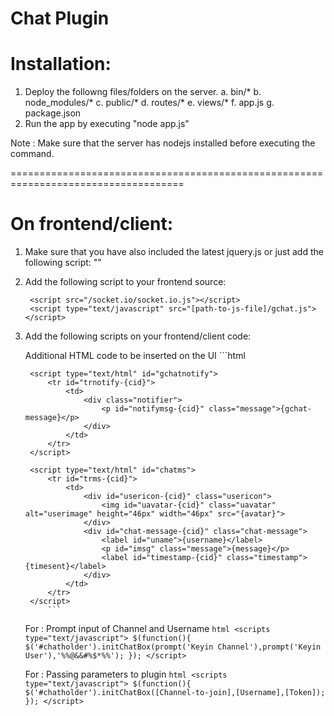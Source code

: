 # Chat Plugin

# Installation:

1. Deploy the followng files/folders on the server.
   a. bin/*
   b. node_modules/*
   c. public/*
   d. routes/*
   e. views/*
   f. app.js
   g. package.json
2. Run the app by executing "node app.js"

Note : Make sure that the server has nodejs installed before executing the command.

====================================================================================

# On frontend/client:

1. Make sure that you have also included the latest jquery.js or just add the following script:
   "<script src="http://code.jquery.com/jquery-1.11.1.min.js"></script>"

2. Add the following script to your frontend source:
   ```
    <script src="/socket.io/socket.io.js"></script>
    <script type="text/javascript" src="[path-to-js-file]/gchat.js"></script>
   ```	
3. Add the following scripts on your frontend/client code:
	
	Additional HTML code to be inserted on the UI
	    ```html
	    <script type="text/html" id="chatui">
	        <div id="chid-{cid}" class="chid">{cid}</div>
	        <div id="chcontainer-{cid}" class="chcontainer">
	            <table id="tblchatmsgs-{cid}" class="tblchatmsgs"></table>
	        </div>
	        <div id="chatinputs-{cid}" class="chatinputs"> 
	            <input type="text" id="msgs-{cid}" class="msgs">
	            <button id="btn-{cid}" class="btnSend">SEND</button>
	        </div>	
	    </script>
	    
	    <script type="text/html" id="gchatnotify">
	        <tr id="trnotify-{cid}">
	            <td>
	                <div class="notifier">
	                    <p id="notifymsg-{cid}" class="message">{gchat-message}</p>
	                </div>
	            </td>
	        </tr>    
	    </script>
	        
	    <script type="text/html" id="chatms">
	        <tr id="trms-{cid}">
	            <td>
	                <div id="usericon-{cid}" class="usericon">
	                    <img id="uavatar-{cid}" class="uavatar" alt="userimage" height="46px" width="46px" src="{avatar}">
	                </div>
	                <div id="chat-message-{cid}" class="chat-message">
	                    <label id="uname">{username}</label>
	                    <p id="imsg" class="message">{message}</p>
	                    <label id="timestamp-{cid}" class="timestamp">{timesent}</label>
	                </div>           
	            </td>
	        </tr>
	    </script>
	        ```
	        
	For : Prompt input of Channel and Username
	   ```html
	   <scripts type="text/javascript">
		$(function(){
	            $('#chatholder').initChatBox(prompt('Keyin Channel'),prompt('Keyin User'),'%%@&&#%$*%%');
	        });
	   </script>
	   ```
	   
	For : Passing parameters to plugin
	   ```html
	   <scripts type="text/javascript">
		$(function(){
	            $('#chatholder').initChatBox([Channel-to-join],[Username],[Token]);
	        });
	   </script>
           ```
   

